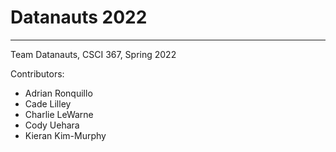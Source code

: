 # Datanauts 2022

---

Team Datanauts, CSCI 367, Spring 2022

Contributors:

- Adrian Ronquillo
- Cade Lilley
- Charlie LeWarne
- Cody Uehara
- Kieran Kim-Murphy
